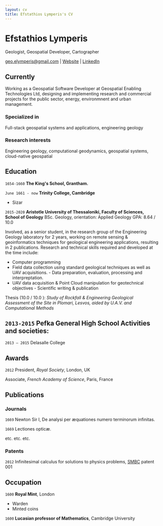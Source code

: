 ```yaml
---
layout: cv
title: Efstathios Lymperis's CV
---
```

# Efstathios Lymperis
Geologist, Geospatial Developer, Cartographer

<div id="webaddress">
<a href="geo.elymperis@gmail.com">geo.elymperis@gmail.com</a>
| <a href="https//elymperis.com">Website</a>
| <a href="https://www.linkedin.com/in/efstathios-lymperis/">LinkedIn</a>

</div>


## Currently

Working as a Geospatial Software Developer at Geospatial Enabling Technologies Ltd, designing and implementing research and commercial projects for the public sector, energy, environmnent and urban management.

### Specialized in

Full-stack geospatial systems and applications, engineering geology


### Research interests

Engineering geology, computational geodynamics, geospatial systems, cloud-native geospatial


## Education

`1654-1660`
__The King's School, Grantham.__

`June 1661 - now`
__Trinity College, Cambridge__

- Sizar


`2015-2020`
__Aristotle University of Thessaloniki, Faculty of Sciences, School of Geology__
BSc. Geology, orientation: Applied Geology
GPA: 8.64 / 10.0

Involved, as a senior student, in the research group of the Engineering Geology laboratory for 2  years, working on remote sensing & geoinformatics techniques for geological engineering  applications, resulting in 2 publications. Research and technical skills required and developed at the  time include:  
- Computer programming  
- Field data collection using standard geological techniques as well as UAV acquisitions.  - Data preparation, evaluation, processing and interpreptation.  
- UAV data acquisition & Point Cloud manipulation for geotechnical objectives  - Scientific writing & publication

Thesis (10.0 / 10.0 ): _Study of Rockfall & Engineering Geological Assessment of the Site in Plomari, Lesvos,  aided by U.A.V. and Computational Methods_ 


`2013-2015`
__Pefka General High School__
Activities and societies:
- 


`2013 – 2015`
Delasalle College 




## Awards

`2012`
President, *Royal Society*, London, UK

Associate, *French Academy of Science*, Paris, France



## Publications

<!-- A list is also available [online](http://scholar.google.co.uk/citations?user=LTOTl0YAAAAJ) -->

### Journals

`1669`
Newton Sir I, De analysi per æquationes numero terminorum infinitas. 

`1669`
Lectiones opticæ.

etc. etc. etc.

### Patents

`2012`
Infinitesimal calculus for solutions to physics problems, [SMBC](http://www.techdirt.com/articles/20121011/09312820678/if-patents-had-been-around-time-newton.shtml) patent 001


## Occupation

`1600`
__Royal Mint__, London

- Warden
- Minted coins

`1600`
__Lucasian professor of Mathematics__, Cambridge University



<!-- ### Footer

Last updated: May 2013 -->


